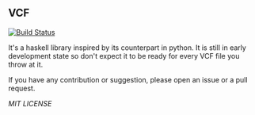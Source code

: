 VCF
---
[![Build Status](https://travis-ci.org/juanpaucar/vcf.svg?branch=master)](https://travis-ci.org/juanpaucar/vcf)

It's a haskell library inspired by its counterpart in python. It is still in
early development state so don't expect it to be ready for every VCF file you
throw at it.

If you have any contribution or suggestion, please open an issue or a pull request.

*MIT LICENSE*
